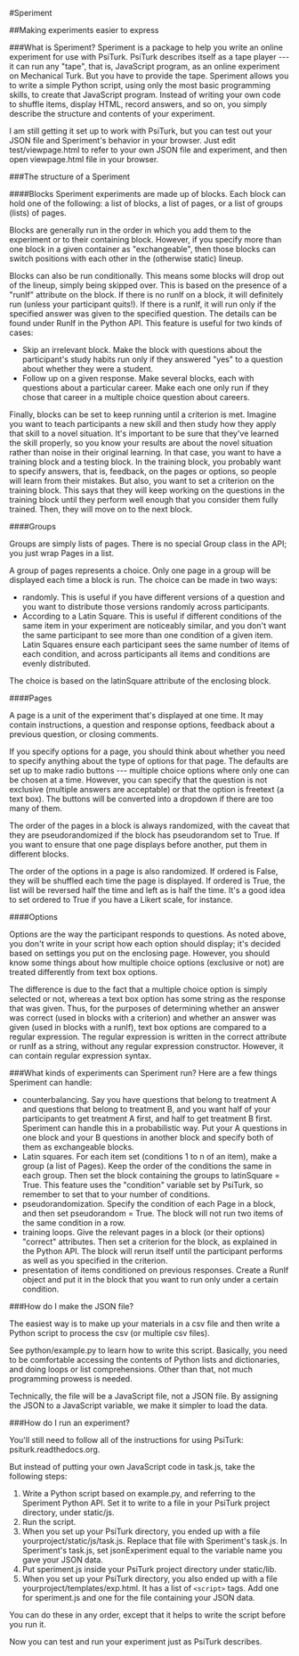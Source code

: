 #Speriment

##Making experiments easier to express

###What is Speriment?
Speriment is a package to help you write an online experiment for use with
PsiTurk. PsiTurk describes itself as a tape player --- it can run any "tape",
that is, JavaScript program, as an online experiment on Mechanical Turk. But
you have to provide the tape. Speriment allows you to write a simple Python
script, using only the most basic programming skills, to create that JavaScript
program. Instead of writing your own code to shuffle items, display HTML,
record answers, and so on, you simply describe the structure and contents of
your experiment.

I am still getting it set up to work with PsiTurk, but you can test out your
JSON file and Speriment's behavior in your browser.  Just edit
test/viewpage.html to refer to your own JSON file and experiment, and then open
viewpage.html file in your browser.

###The structure of a Speriment

####Blocks
Speriment experiments are made up of blocks. Each block can hold one of the
following: a list of blocks, a list of pages, or a list of groups (lists) of
pages.

Blocks are generally run in the order in which you add them to the experiment
or to their containing block. However, if you specify more than one block in a
given container as "exchangeable", then those blocks can switch positions with
each other in the (otherwise static) lineup.

Blocks can also be run conditionally. This means some blocks will drop out of
the lineup, simply being skipped over. This is based on the presence of a
"runIf" attribute on the block. If there is no runIf on a block, it will
definitely run (unless your participant quits!). If there is a runIf, it will
run only if the specified answer was given to the specified question. The
details can be found under RunIf in the Python API. This feature is useful for
two kinds of cases:

- Skip an irrelevant block. Make the block with questions about the
  participant's study habits run only if they answered "yes" to a question
  about whether they were a student.
- Follow up on a given response. Make several blocks, each with questions about
  a particular career. Make each one only run if they chose that career in a
  multiple choice question about careers.

Finally, blocks can be set to keep running until a criterion is met. Imagine
you want to teach participants a new skill and then study how they apply that
skill to a novel situation. It's important to be sure that they've learned the
skill properly, so you know your results are about the novel situation rather
than noise in their original learning. In that case, you want to have a
training block and a testing block. In the training block, you probably want to
specify answers, that is, feedback, on the pages or options, so people will
learn from their mistakes. But also, you want to set a criterion on the
training block. This says that they will keep working on the questions in the
training block until they perform well enough that you consider them fully
trained. Then, they will  move on to the next block.

####Groups

Groups are simply lists of pages. There is no special Group class in the API;
you just wrap Pages in a list.

A group of pages represents a choice. Only one page in a group will be
displayed each time a block is run. The choice can be made in two ways:

- randomly. This is useful if you have different versions of a question and you
  want to distribute those versions randomly across participants.
- According to a Latin Square. This is useful if different conditions of the
  same item in your experiment are noticeably similar, and you don't want the
  same participant to see more than one condition of a given item. Latin
  Squares ensure each participant sees the same number of items of each
  condition, and across participants all items and conditions are evenly
  distributed.

The choice is based on the latinSquare attribute of the enclosing block.

####Pages

A page is a unit of the experiment that's displayed at one time. It may contain
instructions, a question and response options, feedback about a previous
question, or closing comments.

If you specify options for a page, you should think about whether you need to
specify anything about the type of options for that page. The defaults are set
up to make radio buttons --- multiple choice options where only one can be
chosen at a time. However, you can specify that the question is not exclusive
(multiple answers are acceptable) or that the option is freetext (a text box).
The buttons will be converted into a dropdown if there are too many of them.

The order of the pages in a block is always randomized, with the caveat that
they are pseudorandomized if the block has pseudorandom set to True. If you
want to ensure that one page displays before another, put them in different
blocks.

The order of the options in a page is also randomized. If ordered is False,
they will be shuffled each time the page is displayed. If ordered is True, the
list will be reversed half the time and left as is half the time. It's a good
idea to set ordered to True if you have a Likert scale, for instance.

####Options

Options are the way the participant responds to questions. As noted above, you
don't write in your script how each option should display; it's decided based
on settings you put on the enclosing page. However, you should know some things
about how multiple choice options (exclusive or not) are treated differently
from text box options.

The difference is due to the fact that a multiple choice option is simply
selected or not, whereas a text box option has some string as the response that
was given. Thus, for the purposes of determining whether an answer was correct
(used in blocks with a criterion) and whether an answer was given (used in
blocks with a runIf), text box options are compared to a regular expression.
The regular expression is written in the correct attribute or runIf as a
string, without any regular expression constructor. However, it can contain
regular expression syntax.

###What kinds of experiments can Speriment run?
Here are a few things Speriment can handle:

- counterbalancing. Say you have questions that belong to treatment A and
  questions that belong to treatment B, and you want half of your participants
  to get treatment A first, and half to get treatment B first. Speriment can
  handle this in a probabilistic way. Put your A questions in one block and
  your B questions in another block and specify both of them as exchangeable
  blocks.
- Latin squares. For each item set (conditions 1 to n of an item), make a group
  (a list of Pages). Keep the order of the conditions the same in each group.
  Then set the block containing the groups to latinSquare = True. This feature
  uses the "condition" variable set by PsiTurk, so remember to set that to your
  number of conditions.
- pseudorandomization. Specify the condition of each Page in a block, and then
  set pseudorandom = True. The block will not run two items of the same
  condition in a row.
- training loops. Give the relevant pages in a block (or their options)
  "correct" attributes. Then set a criterion for the block, as explained in the
  Python API. The block will rerun itself until the participant performs as
  well as you specified in the criterion.
- presentation of items conditioned on previous responses. Create a RunIf
  object and put it in the block that you want to run only under a certain
  condition.

###How do I make the JSON file?

The easiest way is to make up your materials in a csv file and then write a Python script
to process the csv (or multiple csv files).

See python/example.py to learn how to write this script. Basically, you need to
be comfortable accessing the contents of Python lists and dictionaries, and
doing loops or list comprehensions. Other than that, not much programming
prowess is needed.

Technically, the file will be a JavaScript file, not a JSON file. By assigning
the JSON to a JavaScript variable, we make it simpler to load the data.

###How do I run an experiment?

You'll still need to follow all of the instructions for using PsiTurk: psiturk.readthedocs.org.

But instead of putting your own JavaScript code in task.js, take the following steps:

1. Write a Python script based on example.py, and referring to the Speriment
   Python API. Set it to write to a file in your PsiTurk project directory,
   under static/js.
2. Run the script.
3. When you set up your PsiTurk directory, you ended up with a file
   yourproject/static/js/task.js. Replace that file with Speriment's task.js.
   In Speriment's task.js, set jsonExperiment equal to the variable name you
   gave your JSON data.
4. Put speriment.js inside your PsiTurk project directory under static/lib.
5. When you set up your PsiTurk directory, you also ended up with a file
   yourproject/templates/exp.html. It has a list of `<script>` tags. Add one
   for speriment.js and one for the file containing your JSON data.

You can do these in any order, except that it helps to write the script before you run it.

Now you can test and run your experiment just as PsiTurk describes.
